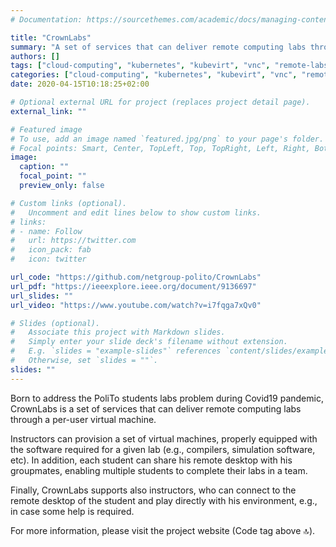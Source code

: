 ```yaml
---
# Documentation: https://sourcethemes.com/academic/docs/managing-content/

title: "CrownLabs"
summary: "A set of services that can deliver remote computing labs through a per-user virtual machine."
authors: []
tags: ["cloud-computing", "kubernetes", "kubevirt", "vnc", "remote-labs"]
categories: ["cloud-computing", "kubernetes", "kubevirt", "vnc", "remote-labs"]
date: 2020-04-15T10:18:25+02:00

# Optional external URL for project (replaces project detail page).
external_link: ""

# Featured image
# To use, add an image named `featured.jpg/png` to your page's folder.
# Focal points: Smart, Center, TopLeft, Top, TopRight, Left, Right, BottomLeft, Bottom, BottomRight.
image:
  caption: ""
  focal_point: ""
  preview_only: false

# Custom links (optional).
#   Uncomment and edit lines below to show custom links.
# links:
# - name: Follow
#   url: https://twitter.com
#   icon_pack: fab
#   icon: twitter

url_code: "https://github.com/netgroup-polito/CrownLabs"
url_pdf: "https://ieeexplore.ieee.org/document/9136697"
url_slides: ""
url_video: "https://www.youtube.com/watch?v=i7fqga7xQv0"

# Slides (optional).
#   Associate this project with Markdown slides.
#   Simply enter your slide deck's filename without extension.
#   E.g. `slides = "example-slides"` references `content/slides/example-slides.md`.
#   Otherwise, set `slides = ""`.
slides: ""
---
```


Born to address the PoliTo students labs problem during Covid19 pandemic, CrownLabs is a set of services that can deliver remote computing labs through a per-user virtual machine.

Instructors can provision a set of virtual machines, properly equipped with the software required for a given lab (e.g., compilers, simulation software, etc). In addition, each student can share his remote desktop with his groupmates, enabling multiple students to complete their labs in a team.

Finally, CrownLabs supports also instructors, who can connect to the remote desktop of the student and play directly with his environment, e.g., in case some help is required.

For more information, please visit the project website (Code tag above 🔝).